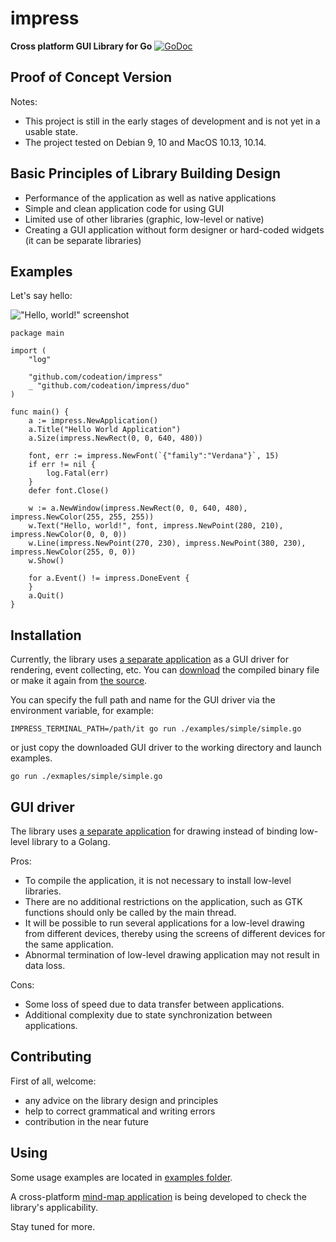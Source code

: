 # impress

**Cross platform GUI Library for Go** [![GoDoc](https://godoc.org/github.com/codeation/impress?status.png)](https://godoc.org/github.com/codeation/impress)

## Proof of Concept Version

Notes:

- This project is still in the early stages of development and is not yet in a usable state.
- The project tested on Debian 9, 10 and MacOS 10.13, 10.14.

## Basic Principles of Library Building Design

- Performance of the application as well as native applications
- Simple and clean application code for using GUI
- Limited use of other libraries (graphic, low-level or native)
- Creating a GUI application without form designer or hard-coded widgets (it can be separate libraries)

## Examples

Let's say hello:

!["Hello, world!" screenshot](https://codeation.github.io/pages/images/helloworld.png)

```
package main

import (
	"log"

	"github.com/codeation/impress"
	_ "github.com/codeation/impress/duo"
)

func main() {
	a := impress.NewApplication()
	a.Title("Hello World Application")
	a.Size(impress.NewRect(0, 0, 640, 480))

	font, err := impress.NewFont(`{"family":"Verdana"}`, 15)
	if err != nil {
		log.Fatal(err)
	}
	defer font.Close()

	w := a.NewWindow(impress.NewRect(0, 0, 640, 480), impress.NewColor(255, 255, 255))
	w.Text("Hello, world!", font, impress.NewPoint(280, 210), impress.NewColor(0, 0, 0))
	w.Line(impress.NewPoint(270, 230), impress.NewPoint(380, 230), impress.NewColor(255, 0, 0))
	w.Show()

	for a.Event() != impress.DoneEvent {
	}
	a.Quit()
}
```

## Installation

Currently, the library uses [a separate application](https://github.com/codeation/it) as a GUI driver
for rendering, event collecting, etc. You can [download](https://github.com/codeation/it/releases)
the compiled binary file or make it again from [the source](https://github.com/codeation/it).

You can specify the full path and name for the GUI driver via the environment variable, for example:

```
IMPRESS_TERMINAL_PATH=/path/it go run ./examples/simple/simple.go
```

or just copy the downloaded GUI driver to the working directory and launch examples.

```
go run ./exmaples/simple/simple.go
```

## GUI driver

The library uses [a separate application](https://github.com/codeation/it) for drawing
instead of binding low-level library to a Golang.

Pros:
- To compile the application, it is not necessary to install low-level libraries.
- There are no additional restrictions on the application, such as GTK functions should only be called by the main thread.
- It will be possible to run several applications for a low-level drawing from different devices, thereby using the screens of different devices for the same application.
- Abnormal termination of low-level drawing application may not result in data loss.

Cons:
- Some loss of speed due to data transfer between applications.
- Additional complexity due to state synchronization between applications.

## Contributing

First of all, welcome:

- any advice on the library design and principles
- help to correct grammatical and writing errors
- contribution in the near future

## Using

Some usage examples are located in [examples folder](https://github.com/codeation/impress/tree/master/examples).

A cross-platform [mind-map application](https://github.com/codeation/lineation/) is being developed to check the library's applicability.

Stay tuned for more.
